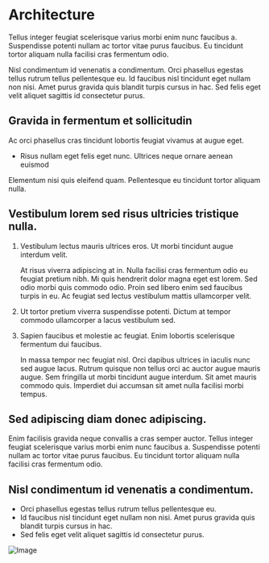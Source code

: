 # Architecture

Tellus integer feugiat scelerisque varius morbi enim nunc faucibus a. 
Suspendisse potenti nullam ac tortor vitae purus faucibus. 
Eu tincidunt tortor aliquam nulla facilisi cras fermentum odio.

Nisl condimentum id venenatis a condimentum. Orci phasellus egestas tellus rutrum tellus pellentesque eu. 
Id faucibus nisl tincidunt eget nullam non nisi. Amet purus gravida quis blandit turpis cursus in hac. 
Sed felis eget velit aliquet sagittis id consectetur purus.

## Gravida in fermentum et sollicitudin 

Ac orci phasellus cras tincidunt lobortis feugiat vivamus at augue eget. 

- Risus nullam eget felis eget nunc. Ultrices neque ornare aenean euismod 

Elementum nisi quis eleifend quam. Pellentesque eu tincidunt tortor aliquam nulla. 


## Vestibulum lorem sed risus ultricies tristique nulla. 

1. Vestibulum lectus mauris ultrices eros. Ut morbi tincidunt augue interdum velit. 

   At risus viverra adipiscing at in. Nulla facilisi cras fermentum odio eu feugiat pretium nibh. 
   Mi quis hendrerit dolor magna eget est lorem. Sed odio morbi quis commodo odio. 
   Proin sed libero enim sed faucibus turpis in eu. Ac feugiat sed lectus vestibulum mattis ullamcorper velit. 
   
1. Ut tortor pretium viverra suspendisse potenti. Dictum at tempor commodo ullamcorper a lacus vestibulum sed.

1. Sapien faucibus et molestie ac feugiat. Enim lobortis scelerisque fermentum dui faucibus. 

   In massa tempor nec feugiat nisl. Orci dapibus ultrices in iaculis nunc sed augue lacus. 
   Rutrum quisque non tellus orci ac auctor augue mauris augue. Sem fringilla ut morbi tincidunt augue interdum. 
   Sit amet mauris commodo quis. Imperdiet dui accumsan sit amet nulla facilisi morbi tempus.

## Sed adipiscing diam donec adipiscing. 

   Enim facilisis gravida neque convallis a cras semper auctor. 
   Tellus integer feugiat scelerisque varius morbi enim nunc faucibus a. 
   Suspendisse potenti nullam ac tortor vitae purus faucibus. 
   Eu tincidunt tortor aliquam nulla facilisi cras fermentum odio. 
   
## Nisl condimentum id venenatis a condimentum. 
   - Orci phasellus egestas tellus rutrum tellus pellentesque eu. 
   - Id faucibus nisl tincidunt eget nullam non nisi. Amet purus gravida quis blandit turpis cursus in hac. 
   - Sed felis eget velit aliquet sagittis id consectetur purus.

![Image](/docs/img/placeholder-750x250.png)
